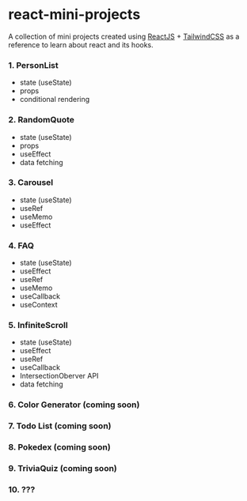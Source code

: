 # react-mini-projects

A collection of mini projects created using [ReactJS](https://reactjs.org/) + [TailwindCSS](https://tailwindcss.com/) as a reference to learn about react and its hooks.

### 1. PersonList

- state (useState)
- props
- conditional rendering

### 2. RandomQuote

- state (useState)
- props
- useEffect
- data fetching

### 3. Carousel

- state (useState)
- useRef
- useMemo
- useEffect

### 4. FAQ

- state (useState)
- useEffect
- useRef
- useMemo
- useCallback
- useContext

### 5. InfiniteScroll

- state (useState)
- useEffect
- useRef
- useCallback
- IntersectionOberver API
- data fetching

### 6. Color Generator (coming soon)

### 7. Todo List (coming soon)

### 8. Pokedex (coming soon)

### 9. TriviaQuiz (coming soon)

### 10. ???
